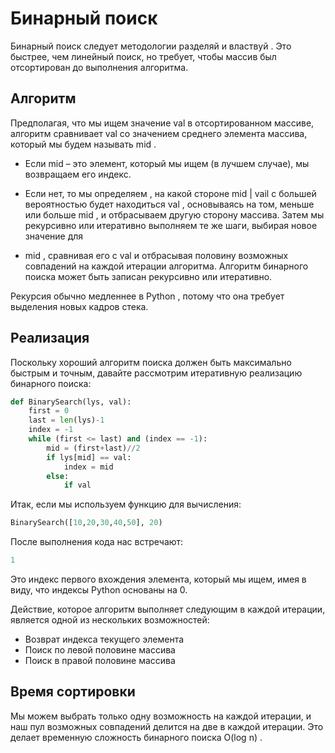 # Бинарный поиск #

Бинарный поиск следует методологии разделяй и властвуй . Это быстрее, чем линейный поиск, но требует, чтобы массив был отсортирован до выполнения алгоритма.

## Алгоритм ##

Предполагая, что мы ищем значение val в отсортированном массиве, алгоритм сравнивает val со значением среднего элемента массива, который мы будем называть mid .

- Если mid – это элемент, который мы ищем (в лучшем случае), мы возвращаем его индекс.

- Если нет, то мы определяем , на какой стороне mid | vail с большей вероятностью будет находиться val , основываясь на том, меньше или больше mid , и отбрасываем другую сторону массива. Затем мы рекурсивно или итеративно выполняем те же шаги, выбирая новое значение для

- mid , сравнивая его с val и отбрасывая половину возможных совпадений на каждой итерации алгоритма.
Алгоритм бинарного поиска может быть записан рекурсивно или итеративно.

Рекурсия обычно медленнее в Python , потому что она требует выделения новых кадров стека.

## Реализация ##

Поскольку хороший алгоритм поиска должен быть максимально быстрым и точным, давайте рассмотрим итеративную реализацию бинарного поиска:

```python
def BinarySearch(lys, val):
    first = 0
    last = len(lys)-1
    index = -1
    while (first <= last) and (index == -1):
        mid = (first+last)//2
        if lys[mid] == val:
            index = mid
        else:
            if val
```

Итак, если мы используем функцию для вычисления:

```python
BinarySearch([10,20,30,40,50], 20)
```

После выполнения кода нас встречают:

```python
1
```

Это индекс первого вхождения элемента, который мы ищем, имея в виду, что индексы Python основаны на 0.

Действие, которое алгоритм выполняет следующим в каждой итерации, является одной из нескольких возможностей:

- Возврат индекса текущего элемента
- Поиск по левой половине массива
- Поиск в правой половине массива

## Время сортировки ##

Мы можем выбрать только одну возможность на каждой итерации, и наш пул возможных совпадений делится на две в каждой итерации. Это делает временную сложность бинарного поиска O(log n) .
